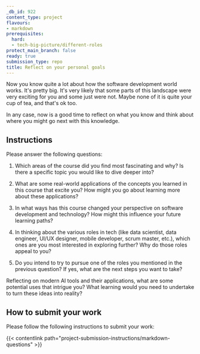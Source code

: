 ```yaml
---
_db_id: 922
content_type: project
flavours:
- markdown
prerequisites:
  hard:
  - tech-big-picture/different-roles
protect_main_branch: false
ready: true
submission_type: repo
title: Reflect on your personal goals
---
```


Now you know quite a lot about how the software development world works. It's pretty big. It's very likely that some parts of this landscape were very exciting for you and some just were not. Maybe none of it is quite your cup of tea, and that's ok too.

In any case, now is a good time to reflect on what you know and think about where you might go next with this knowledge.

## Instructions 

Please answer the following questions:

1. Which areas of the course did you find most fascinating and why? Is there a specific topic you would like to dive deeper into?

2. What are some real-world applications of the concepts you learned in this course that excite you? How might you go about learning more about these applications?

3. In what ways has this course changed your perspective on software development and technology? How might this influence your future learning paths?

4. In thinking about the various roles in tech (like data scientist, data engineer, UI/UX designer, mobile developer, scrum master, etc.), which ones are you most interested in exploring further? Why do those roles appeal to you?

5. Do you intend to try to pursue one of the roles you mentioned in the previous question? If yes, what are the next steps you want to take?

Reflecting on modern AI tools and their applications, what are some potential uses that intrigue you? What learning would you need to undertake to turn these ideas into reality?

## How to submit your work

Please follow the following instructions to submit your work:

{{< contentlink path="project-submission-instructions/markdown-questions" >}}